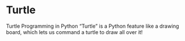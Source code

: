 # Turtle
Turtle Programming in Python “Turtle” is a Python feature like a drawing board, which lets us command a turtle to draw all over it!
